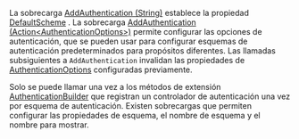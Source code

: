 <!--Don't update this for 2.2, use the 2.2 version -->
La sobrecarga [AddAuthentication (String)](/dotnet/api/microsoft.extensions.dependencyinjection.authenticationservicecollectionextensions.addauthentication#Microsoft_Extensions_DependencyInjection_AuthenticationServiceCollectionExtensions_AddAuthentication_Microsoft_Extensions_DependencyInjection_IServiceCollection_System_String_) establece la propiedad [DefaultScheme](/dotnet/api/microsoft.aspnetcore.authentication.authenticationoptions.defaultscheme) . La sobrecarga [AddAuthentication (Action&lt;AuthenticationOptions&gt;)](/dotnet/api/microsoft.extensions.dependencyinjection.authenticationservicecollectionextensions.addauthentication#Microsoft_Extensions_DependencyInjection_AuthenticationServiceCollectionExtensions_AddAuthentication_Microsoft_Extensions_DependencyInjection_IServiceCollection_System_Action_Microsoft_AspNetCore_Authentication_AuthenticationOptions__) permite configurar las opciones de autenticación, que se pueden usar para configurar esquemas de autenticación predeterminados para propósitos diferentes. Las llamadas subsiguientes a `AddAuthentication` invalidan las propiedades de [AuthenticationOptions](/dotnet/api/microsoft.aspnetcore.builder.authenticationoptions) configuradas previamente.

Solo se puede llamar una vez a los métodos de extensión [AuthenticationBuilder](/dotnet/api/microsoft.aspnetcore.authentication.authenticationbuilder) que registran un controlador de autenticación una vez por esquema de autenticación. Existen sobrecargas que permiten configurar las propiedades de esquema, el nombre de esquema y el nombre para mostrar.
